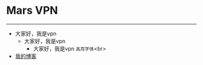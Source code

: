 Mars VPN
=====
---
  * 大家好，我是vpn
      * 大家好，我是vpn
          * 大家好，我是vpn
`高亮字体`<br\>
* [我的博客](http://www.baidu.com)
